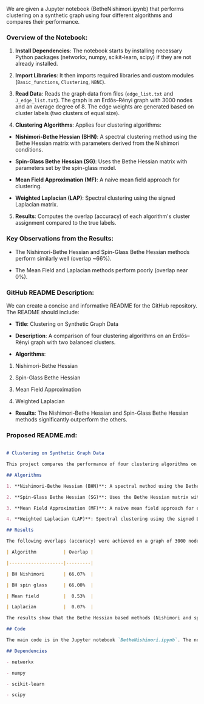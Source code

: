 We are given a Jupyter notebook (BetheNishimori.ipynb) that performs clustering on a synthetic graph using four different algorithms and compares their performance.

### Overview of the Notebook:

1. **Install Dependencies**: The notebook starts by installing necessary Python packages (networkx, numpy, scikit-learn, scipy) if they are not already installed.

2. **Import Libraries**: It then imports required libraries and custom modules (`Basic_functions`, `Clustering`, `NBNC`).

3. **Read Data**: Reads the graph data from files (`edge_list.txt` and `J_edge_list.txt`). The graph is an Erdős–Rényi graph with 3000 nodes and an average degree of 8. The edge weights are generated based on cluster labels (two clusters of equal size).

4. **Clustering Algorithms**: Applies four clustering algorithms:

- **Nishimori-Bethe Hessian (BHN)**: A spectral clustering method using the Bethe Hessian matrix with parameters derived from the Nishimori conditions.

- **Spin-Glass Bethe Hessian (SG)**: Uses the Bethe Hessian matrix with parameters set by the spin-glass model.

- **Mean Field Approximation (MF)**: A naive mean field approach for clustering.

- **Weighted Laplacian (LAP)**: Spectral clustering using the signed Laplacian matrix.

5. **Results**: Computes the overlap (accuracy) of each algorithm's cluster assignment compared to the true labels.

### Key Observations from the Results:

- The Nishimori-Bethe Hessian and Spin-Glass Bethe Hessian methods perform similarly well (overlap ~66%).

- The Mean Field and Laplacian methods perform poorly (overlap near 0%).

### GitHub README Description:

We can create a concise and informative README for the GitHub repository. The README should include:

- **Title**: Clustering on Synthetic Graph Data

- **Description**: A comparison of four clustering algorithms on an Erdős–Rényi graph with two balanced clusters.

- **Algorithms**:

1. Nishimori-Bethe Hessian

2. Spin-Glass Bethe Hessian

3. Mean Field Approximation

4. Weighted Laplacian

- **Results**: The Nishimori-Bethe Hessian and Spin-Glass Bethe Hessian methods significantly outperform the others.

### Proposed README.md:

```markdown

# Clustering on Synthetic Graph Data

This project compares the performance of four clustering algorithms on a synthetic Erdős–Rényi graph with two balanced clusters.

## Algorithms

1. **Nishimori-Bethe Hessian (BHN)**: A spectral method using the Bethe Hessian matrix with parameters derived from the Nishimori conditions.

2. **Spin-Glass Bethe Hessian (SG)**: Uses the Bethe Hessian matrix with parameters set by the spin-glass model.

3. **Mean Field Approximation (MF)**: A naive mean field approach for clustering.

4. **Weighted Laplacian (LAP)**: Spectral clustering using the signed Laplacian matrix.

## Results

The following overlaps (accuracy) were achieved on a graph of 3000 nodes with average degree 8:

| Algorithm          | Overlap |

|--------------------|---------|

| BH Nishimori       | 66.07%  |

| BH spin glass      | 66.00%  |

| Mean field         |  0.53%  |

| Laplacian          |  0.07%  |

The results show that the Bethe Hessian based methods (Nishimori and spin-glass) are effective for clustering in this setting, while the mean field and Laplacian methods perform poorly.

## Code

The main code is in the Jupyter notebook `BetheNishimori.ipynb`. The notebook relies on custom modules (`Basic_functions.py`, `Clustering.py`, `NBNC.py`) and data files (`edge_list.txt`, `J_edge_list.txt`).

## Dependencies

- networkx

- numpy

- scikit-learn

- scipy

```